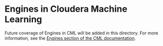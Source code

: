 # Engines in Cloudera Machine Learning
Future coverage of Engines in CML will be added in this directory.
For more information, see the [Engines section of the CML documentation](https://docs.cloudera.com/machine-learning/cloud/engines/index.html).
